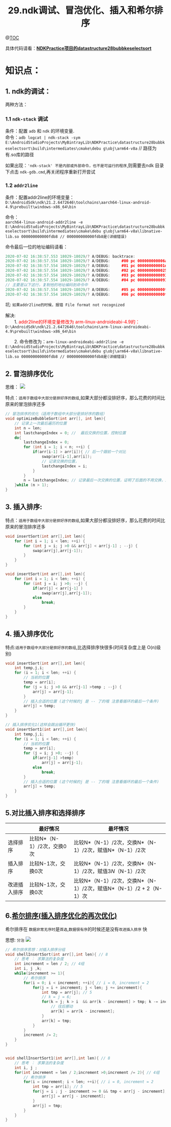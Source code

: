 # <center>29.ndk调试、冒泡优化、插入和希尔排序<center>
@[TOC](数据结构和算法)

具体代码请看：**[NDKPractice项目的datastructure28bubbkeselectsort](https://github.com/EastUp/NDKPractice/tree/master/datastructure28bubbkeselectsort)**

# 知识点：

## 1. ndk的调试：

两种方法：

###  1.1 `ndk-stack` 调试

条件：配置 `adb` 和 `ndk` 的环境变量.  
命令：`adb logcat | ndk-stack -sym E:\AndroidStudioProjects\MyBintrayLib\NDKPractice\datastructure28bubbkeselectsort\build\intermediates\cmake\debu
g\obj\arm64-v8a` // 路径为有.so库的路径

如果出现：`'ndk-stack' 不是内部或外部命令，也不是可运行的程序`,则需要去ndk 目录下点击 `ndk-gdb.cmd`,再关闭程序重新打开尝试


### 1.2 `addr2line`
条件：配置addr2line的环境变量：  
`D:\AndroidSdk\ndk\21.2.6472646\toolchains\aarch64-linux-android-4.9\prebuilt\windows-x86_64\bin`

命令：  
`aarch64-linux-android-addr2line -e E:\AndroidStudioProjects\MyBintrayLib\NDKPractice\datastructure28bubbkeselectsort\build\intermediates\cmake\debu
g\obj\arm64-v8a\libnative-lib.so 000000000000fdb8 // 000000000000fdb8是(详细错误)
`

命令最后一位的地址编码请看：
```c++
2020-07-02 16:38:57.553 18029-18029/? A/DEBUG: backtrace:
2020-07-02 16:38:57.554 18029-18029/? A/DEBUG:     #00 pc 000000000006a784  /system/lib64/libc.so (tgkill+8)
2020-07-02 16:38:57.554 18029-18029/? A/DEBUG:     #01 pc 000000000001db50  /system/lib64/libc.so (abort+88)
2020-07-02 16:38:57.554 18029-18029/? A/DEBUG:     #02 pc 000000000002532c  /system/lib64/libc.so (__libc_fatal+116)
2020-07-02 16:38:57.554 18029-18029/? A/DEBUG:     #03 pc 0000000000091c6c  /system/lib64/libc.so (ifree+812)
2020-07-02 16:38:57.554 18029-18029/? A/DEBUG:     #04 pc 0000000000091eec  /system/lib64/libc.so (je_free+120)
// 主要是以下这行，复制他的地址编码到命令中
2020-07-02 16:38:57.554 18029-18029/? A/DEBUG:     #05 pc 000000000000fdb8  /data/app/com.east.datastructure28bubbkeselectsort-Rq_huZaLg_y9lQEFGFjFuw==/lib/arm64/libnative-lib.so (Java_com_east_datastructure28bubbkeselectsort_MainActivity_stringFromJNI+192)
2020-07-02 16:38:57.554 18029-18029/? A/DEBUG:     #06 pc 000000000000f09c  /data/app/com.east.datastructure28bubbkeselectsort-Rq_huZaLg_y9lQEFGFjFuw==/oat/arm64/base.odex (offset 0xf000)

```

坑: `如果addr2line的时候，报错 File format not recognized`

解决:  
　　1. <font color=red>addr2line的环境变量修改为 arm-linux-androideabi-4.9的：</font>`D:\AndroidSdk\ndk\21.2.6472646\toolchains\arm-linux-androideabi-4.9\prebuilt\windows-x86_64\bin`

　　2. 命令修改为：`arm-linux-androideabi-addr2line -e E:\AndroidStudioProjects\MyBintrayLib\NDKPractice\datastructure28bubbkeselectsort\build\intermediates\cmake\debu
g\obj\arm64-v8a\libnative-lib.so 000000000000fdb8 // 000000000000fdb8是(详细错误)`

## 2. 冒泡排序优化

思维：
![](冒泡排序优化.png)

特点：`适用于数组中大部分是排好序的数组`,如果大部分都没排好序，那么花费的时间比原来的冒泡排序还多

```c++
// 冒泡排序的优化（适用于数组中大部分是排好序的数组）
void optimizeBubbleSort(int arr[], int len){
    // 记录上一次最后遍历的位置
    int n = len;
    int lastchangeIndex = 0; //  最后交换的位置，控制位置
    do{
        lastchangeIndex = 0;
        for (int i = 1; i < n; ++i) {
            if(arr[i-1] > arr[i]){ // 后一个跟前一个对比
                swap(arr[i-1],arr[i]);
                // 记录交换的位置，
                lastchangeIndex = i;
            }
        }
        n = lastchangeIndex; // 记录最后一次交换的位置，证明了后面的不用交换，顺序是对的，可以避免下次循环的判断
    }while (n > 1);
}
```

## 3. 插入排序:

特点：`适用于数组中大部分是排好序的数组`,如果大部分都没排好序，那么花费的时间比原来的冒泡排序还多

```c++
void insertSort(int arr[],int len){
    for (int i = 1; i < len; ++i) {
        for (int j = i; j >0 && arr[j] < arr[j-1] ; --j) {
            swap(arr[j],arr[j-1]);
        }
    }
}

void insertSort(int arr[],int len){
    for (int i = 1; i < len; ++i) {
        for (int j = i; j >0; --j) {
            if(arr[j] < arr[j-1] )
                swap(arr[j],arr[j-1]);
            else
                break;
        }
    }
}
```

## 4. 插入排序优化

特点:`适用于数组中大部分是排好序的数组`,比选择排序快很多(时间复杂度上是 O(n)级别)

```c++
void insertSort(int arr[],int len){
    int temp,j,i;
    for (i = 1; i < len; ++i) {
        // 当前的位置
        temp = arr[i];
        for (j = i; j >0 && arr[j-1] >temp ; --j) {
            arr[j] = arr[j-1];
        }
        // 插入合适的位置 (这个时候的j 是 -- 了的哦 注意看循环的最后一个条件)
        arr[j] = temp;
    }
}

// 插入排序优化1(这样会跳出循环更快)
void insertSort1(int arr[],int len){
    int temp,j,i;
    for (i = 1; i < len; ++i) {
        // 当前的位置
        temp = arr[i];
        for (j = i; j >0; --j) {
            if(arr[j-1] >temp)
                arr[j] = arr[j-1];
            else
                break;
        }
        // 插入合适的位置 (这个时候的j 是 -- 了的哦 注意看循环的最后一个条件)
        arr[j] = temp;
    }
}
```

## 5.对比插入排序和选择排序

| | 最好情况 | 最坏情况 |
| --------- | --------- | ------------- |
| 选择排序 | 比较N*（N-1）/2次，交换0次 | 比较N*（N-1）/2次，交换N*（N-1）/2次，赋值N*（N-1）/2次 |
| 插入排序 | 比较N-1次，交换0次 | 比较N*（N-1）/2次，交换N*（N-1）/2次，赋值3*N*（N-1）/2次 |
| 改进插入排序 | 比较N-1次，交换0次 | 比较N*（N-1）/2次，交换N*（N-1）/2次，赋值N*（N-1）/2 + 2（N-1）次 |

## 6.[希尔排序(插入排序优化的再次优化)](https://www.cnblogs.com/chengxiao/p/6104371.html)

希尔排序在 `数据非常无序时`是`首选`,`数据很有序`的时候还是没有`改进插入排序` 快

思想: `分治`
![](希尔排序.png)

```c++
// 希尔排序思想：对插入排序分组
void shellInsertSort(int arr[],int len){ // 8
    // 思考 ： 求算法的复杂度
    int increment = len / 2; // 4组
    int i, j ,k;
    while(increment >= 1){
        // 希尔排序
        for(i = 0; i < increment; ++i){ // i = 0, increment = 2
            for(j = i + increment; j < len; j += increment){
                int tmp = arr[j]; // 5
                // k = j = 6;
                for(k = j; k > i  && arr[k - increment] > tmp; k -= increment){
                    // 往后挪动
                    arr[k] = arr[k - increment];
                }
                arr[k] = tmp;
            }
        }
        increment /= 2;
    }
}


void shellInsertSort1(int arr[],int len){ // 8
    // 思考 ： 求算法的复杂度
    int i, j ;
    for(int increment = len / 2;increment >0;increment /= 2){ // 4组
        // 希尔排序
        for(i = increment; i < len; ++i){ // i = 0, increment = 2
            int tmp = arr[i]; // 5
            for(j = i ; j - increment >= 0 && tmp < arr[j - increment]; j -= increment){
                arr[j] = arr[j - increment];
            }
            arr[j] = tmp;
        }
    }
}

```























